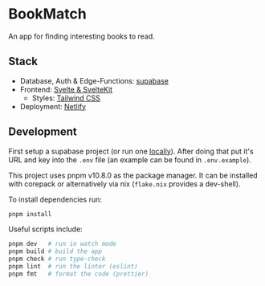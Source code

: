 # BookMatch
An app for finding interesting books to read.

## Stack
- Database, Auth & Edge-Functions: [supabase](https://supabase.com/)
- Frontend: [Svelte & SvelteKit](https://svelte.dev/)
  - Styles: [Tailwind CSS](https://tailwindcss.com/)
- Deployment: [Netlify](https://www.netlify.com/)

## Development
First setup a supabase project (or run one
[locally](https://supabase.com/docs/reference/cli/supabase-start)). After doing
that put it's URL and key into the `.env` file (an example can be found in
`.env.example`).

This project uses pnpm v10.8.0 as the package manager. It can be installed with
corepack or alternatively via nix (`flake.nix` provides a dev-shell).

To install dependencies run:
```sh
pnpm install
```

Useful scripts include:
```sh
pnpm dev   # run in watch mode
pnpm build # build the app
pnpm check # run type-check
pnpm lint  # run the linter (eslint)
pnpm fmt   # format the code (prettier)
```
